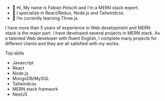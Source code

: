 - 👋 Hi, My name is Fabian Peischl and I'm a MERN stack expert.
- 👀 I specialize in React/Redux, Node.js and Tailwindcss.
- 🌱 I’m currently learning Three.js.

I have more than 5 years of experience in Web development and MERN stack is the major part.
I have developed several projects in MERN stack.
As a talented Web developer with fluent English, I complete many projects for different clients and they are all satisfied with my works.

Top skills
- Javascript
- React
- Node.js
- MongoDB/MySQL
- Tailwindcss
- MERN stack framwork
- NextJS
